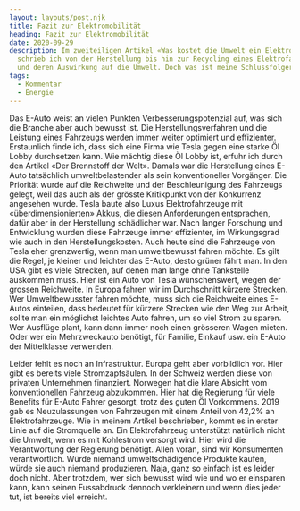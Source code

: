 ```yaml
---
layout: layouts/post.njk
title: Fazit zur Elektromobilität
heading: Fazit zur Elektromobilität
date: 2020-09-29
description: Im zweiteiligen Artikel «Was kostet die Umwelt ein Elektroauto»
  schrieb ich von der Herstellung bis hin zur Recycling eines Elektrofahrzeugs
  und deren Auswirkung auf die Umwelt. Doch was ist meine Schlussfolgerung?
tags:
  - Kommentar
  - Energie
---
```

Das E-Auto weist an vielen Punkten Verbesserungspotenzial auf, was sich die Branche aber auch bewusst ist. Die Herstellungsverfahren und die Leistung eines Fahrzeugs werden immer weiter optimiert und effizienter. Erstaunlich finde ich, dass sich eine Firma wie Tesla gegen eine starke Öl Lobby durchsetzen kann. Wie mächtig diese Öl Lobby ist, erfuhr ich durch den Artikel «Der Brennstoff der Welt». Damals war die Herstellung eines E-Auto tatsächlich umweltbelastender als sein konventioneller Vorgänger. 
Die Priorität wurde auf die Reichweite und der Beschleunigung des Fahrzeugs gelegt, weil das auch als der grösste Kritikpunkt von der Konkurrenz angesehen wurde. Tesla baute also Luxus Elektrofahrzeuge mit «überdimensionierten» Akkus, die diesen Anforderungen entsprachen, dafür aber in der Herstellung schädlicher war. Nach langer Forschung und Entwicklung wurden diese Fahrzeuge immer effizienter, im Wirkungsgrad wie auch in den Herstellungskosten. Auch heute sind die Fahrzeuge von Tesla eher grenzwertig, wenn man umweltbewusst fahren möchte. Es gilt die Regel, je kleiner und leichter das E-Auto, desto grüner fährt man. In den USA gibt es viele Strecken, auf denen man lange ohne Tankstelle auskommen muss. Hier ist ein Auto von Tesla wünschenswert, wegen der grossen Reichweite. In Europa fahren wir im Durchschnitt kürzere Strecken. 
Wer Umweltbewusster fahren möchte, muss sich die Reichweite eines E-Autos einteilen, dass bedeutet für kürzere Strecken wie den Weg zur Arbeit, sollte man ein möglichst leichtes Auto fahren, um so viel Strom zu sparen. Wer Ausflüge plant, kann dann immer noch einen grösseren Wagen mieten. Oder wer ein Mehrzweckauto benötigt, für Familie, Einkauf usw. ein E-Auto der Mittelklasse verwenden.

Leider fehlt es noch an Infrastruktur. Europa geht aber vorbildlich vor. Hier gibt es bereits viele Stromzapfsäulen. In der Schweiz werden diese von privaten Unternehmen finanziert. Norwegen hat die klare Absicht vom konventionellen Fahrzeug abzukommen. Hier hat die Regierung für viele Benefits für E-Auto Fahrer gesorgt, trotz des guten Öl Vorkommens. 
2019 gab es Neuzulassungen von Fahrzeugen mit einem Anteil von 42,2% an Elektrofahrzeuge. Wie in meinem Artikel beschrieben, kommt es in erster Linie auf die Stromquelle an. Ein Elektrofahrzeug unterstützt natürlich nicht die Umwelt, wenn es mit Kohlestrom versorgt wird. Hier wird die Verantwortung der Regierung benötigt.
Allen voran, sind wir Konsumenten verantwortlich. Würde niemand umweltschädigende Produkte kaufen, würde sie auch niemand produzieren. Naja, ganz so einfach ist es leider doch nicht. Aber trotzdem, wer sich bewusst wird wie und wo er einsparen kann, kann seinen Fussabdruck dennoch verkleinern und wenn dies jeder tut, ist bereits viel erreicht.
